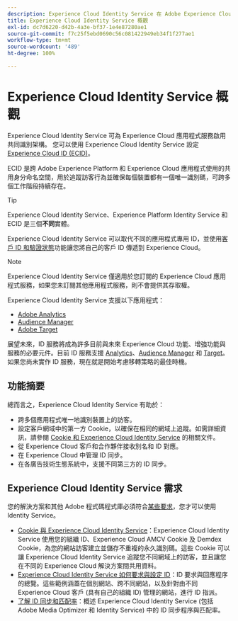```yaml
---
description: Experience Cloud Identity Service 在 Adobe Experience Cloud 中的角色。
title: Experience Cloud Identity Service 概觀
exl-id: dc7d6220-d42b-4a3e-bf37-1e4e87280ae1
source-git-commit: f7c25f5ebd0690c56c081422949eb34f1f277ae1
workflow-type: tm+mt
source-wordcount: '489'
ht-degree: 100%

---
```


# Experience Cloud Identity Service 概觀

Experience Cloud Identity Service 可為 Experience Cloud 應用程式服務啟用共同識別架構。 您可以使用 Experience Cloud Identity Service 設定 [Experience Cloud ID (ECID)](https://experienceleague.adobe.com/docs/experience-platform/identity/ecid.html)。

ECID 是跨 Adobe Experience Platform 和 Experience Cloud 應用程式使用的共用身分命名空間，用於追蹤訪客行為並確保每個裝置都有一個唯一識別碼，可跨多個工作階段持續存在。

>[!TIP]
>
>Experience Cloud Identity Service、Experience Platform Identity Service 和 ECID 是三個&#x200B;**不同**&#x200B;實體。

Experience Cloud Identity Service 可以取代不同的應用程式專用 ID，並使用[客戶 ID 和驗證狀態](/help/reference/authenticated-state.md)功能讓您將自己的客戶 ID 傳遞到 Experience Cloud。

>[!NOTE]
>
>Experience Cloud Identity Service 僅適用於您訂閱的 Experience Cloud 應用程式服務，如果您未訂閱其他應用程式服務，則不會提供其存取權。

Experience Cloud Identity Service 支援以下應用程式：

* [Adobe Analytics](https://business.adobe.com/products/analytics/web-analytics.html)
* [Audience Manager](https://business.adobe.com/products/audience-manager/adobe-audience-manager.html)
* [Adobe Target](https://business.adobe.com/products/target/adobe-target.html)

展望未來，ID 服務將成為許多目前與未來 Experience Cloud 功能、增強功能與服務的必要元件。目前 ID 服務支援 [Analytics](http://www.adobe.com/tw/marketing-cloud/web-analytics.html)、[Audience Manager](http://www.adobe.com/tw/marketing-cloud/data-management-platform.html) 和 [Target](http://www.adobe.com/tw/marketing-cloud/testing-targeting.html)。如果您尚未實作 ID 服務，現在就是開始考慮移轉策略的最佳時機。

## 功能摘要

總而言之，Experience Cloud Identity Service 有助於：

* 跨多個應用程式唯一地識別裝置上的訪客。
* 設定客戶網域中的第一方 Cookie，以確保在相同的網域上追蹤。如需詳細資訊，請參閱 [Cookie 和 Experience Cloud Identity Service](./cookies.md) 的相關文件。
* 從 Experience Cloud 客戶和合作夥伴接收別名和 ID 對應。
* 在 Experience Cloud 中管理 ID 同步。
* 在各廣告技術生態系統中，支援不同第三方的 ID 同步。

## Experience Cloud Identity Service 需求

您的解決方案和其他 Adobe 程式碼程式庫必須符合[某些要求](/help/reference/requirements.md)，您才可以使用 Identity Service。

* [Cookie 與 Experience Cloud Identity Service](cookies.md)：Experience Cloud Identity Service 使用您的組織 ID、Experience Cloud AMCV Cookie 及 Demdex Cookie，為您的網站訪客建立並儲存不重複的永久識別碼。這些 Cookie 可以讓 Experience Cloud Identity Service 追蹤您不同網域上的訪客，並且讓您在不同的 Experience Cloud 解決方案間共用資料。
* [Experience Cloud Identity Service 如何要求與設定 ID](id-request.md)：ID 要求與回應程序的總覽。這些範例涵蓋在個別網站、跨不同網站，以及針對由不同 Experience Cloud 客戶 (具有自己的組織 ID) 管理的網站，進行 ID 指派。
* [了解 ID 同步和匹配率](match-rates.md)：概述 Experience Cloud Identity Service (包括 Adobe Media Optimizer 和 Identity Service) 中的 ID 同步程序與匹配率。
